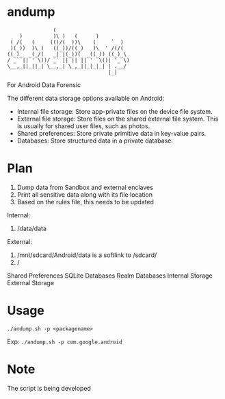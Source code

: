 # andump
```                                         
               (                         
    )          )\ )   (      )           
 ( /(   (     (()/(  ))\    (     `  )   
 )(_))  )\ )   ((_))/((_)   )\  ' /(/(   
((_)_  _(_/(   _| |(_))(  _((_)) ((_)_\  
/ _` || ' \))/ _` || || || '  \()| '_ \) 
\__,_||_||_| \__,_| \_,_||_|_|_| | .__/  
                                 |_|     
```

For Android Data Forensic

The different data storage options available on Android:

- Internal file storage: Store app-private files on the device file system.
- External file storage: Store files on the shared external file system. This is usually for shared user files, such as photos.
- Shared preferences: Store private primitive data in key-value pairs.
- Databases: Store structured data in a private database.
# Plan

1. Dump data from Sandbox and external enclaves
2. Print all sensitive data along with its file location
3. Based on the rules file, this needs to be updated 

Internal:
1. /data/data

External:
1. /mnt/sdcard/Android/data is a softlink to /sdcard/
2. /


Shared Preferences
SQLite Databases
Realm Databases
Internal Storage
External Storage

# Usage

```./andump.sh -p <packagename>```

Exp: ```./andump.sh -p com.google.android```

# Note
The script is being developed
